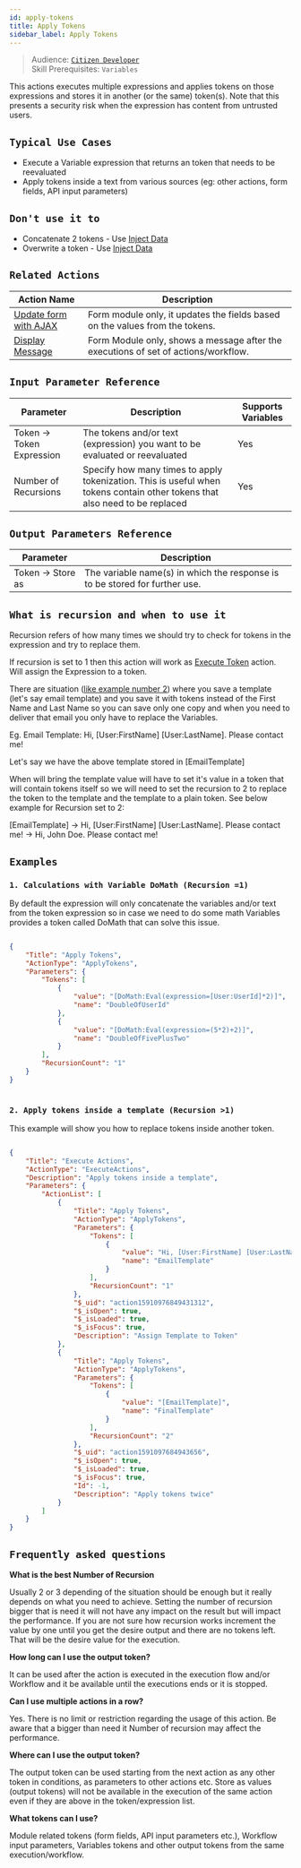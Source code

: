 ```yaml
---
id: apply-tokens
title: Apply Tokens
sidebar_label: Apply Tokens
---
```


> Audience: [`Citizen Developer`](/docs/audience#citizen-developers)<br/>
> Skill Prerequisites: `Variables`

This actions executes multiple expressions and applies tokens on those expressions and stores it in another (or the same) token(s). Note that this presents a security risk when the expression has content from untrusted users. 

## `Typical Use Cases`

- Execute a Variable expression that returns an token that needs to be reevaluated
- Apply tokens inside a text from various sources (eg: other actions, form fields, API input parameters)

## `Don't use it to`

- Concatenate 2 tokens - Use [Inject Data](/docs/Actions/inject-data.md)
- Overwrite a token - Use [Inject Data](/docs/Actions/inject-data.md)

## `Related Actions`

| Action Name                                                     | Description                                                                        |
| --------------------------------------------------------------- | ---------------------------------------------------------------------------------- |
| [Update form with AJAX](/docs/Actions/update-form-with-ajax.md) | Form module only, it updates the fields based on the values from the tokens.       |
| [Display Message](/docs/Actions/display-message.md)             | Form Module only, shows a message after the executions of set of actions/workflow. |


## `Input Parameter Reference`

| Parameter                 | Description                                                                                                                 | Supports Variables |
| ------------------------- | --------------------------------------------------------------------------------------------------------------------------- | ------------------ |
| Token -> Token Expression | The tokens and/or text (expression) you want to be evaluated or reevaluated                                                 | Yes                |
| Number of Recursions      | Specify how many times to apply tokenization. This is useful when tokens contain other tokens that also need to be replaced | Yes                |

## `Output Parameters Reference`

| Parameter         | Description                                                                 |
| ----------------- | --------------------------------------------------------------------------- |
| Token -> Store as | The variable name(s) in which the response is to be stored for further use. |

## `What is recursion and when to use it`

Recursion refers of how many times we should try to check for tokens in the expression and try to replace them. 

If recursion is set to 1 then this action will work as [Execute Token](/docs/Actions/execute-token.md) action. Will assign the Expression to a token.

There are situation ([like example number 2](#2-apply-tokens-inside-a-template-recursion-1)) where you save a template (let's say email template) and you save it with tokens instead of the First Name and Last Name so you can save only one copy and when you need to deliver that email you only have to replace the Variables. 

Eg. Email Template: Hi, [User:FirstName] [User:LastName]. Please contact me!

Let's say we have the above template stored in \[EmailTemplate\]

When will bring the template value will have to set it's value in a token that will contain tokens itself so we will need to set the recursion to 2 to replace the token to the template and the template to a plain token. See below example for Recursion set to 2:

\[EmailTemplate\] -> Hi, \[User:FirstName\] \[User:LastName\]. Please contact me! -> Hi, John Doe. Please contact me!



## `Examples`

### `1. Calculations with Variable DoMath (Recursion =1)`

By default the expression will only concatenate the variables and/or text from the token expression so in case we need to do some math Variables provides a token called DoMath that can solve this issue.


```json

{
    "Title": "Apply Tokens",
    "ActionType": "ApplyTokens",
    "Parameters": {
        "Tokens": [
            {
                "value": "[DoMath:Eval(expression=[User:UserId]*2)]",
                "name": "DoubleOfUserId"
            },
            {
                "value": "[DoMath:Eval(expression=(5*2)+2)]",
                "name": "DoubleOfFivePlusTwo"
            }
        ],
        "RecursionCount": "1"
    }
}
​
```

### `2. Apply tokens inside a template (Recursion >1)`

This example will show you how to replace tokens inside another token.

```json

{
    "Title": "Execute Actions",
    "ActionType": "ExecuteActions",
    "Description": "Apply tokens inside a template",
    "Parameters": {
        "ActionList": [
            {
                "Title": "Apply Tokens",
                "ActionType": "ApplyTokens",
                "Parameters": {
                    "Tokens": [
                        {
                            "value": "Hi, [User:FirstName] [User:LastName]. Please contact me!",
                            "name": "EmailTemplate"
                        }
                    ],
                    "RecursionCount": "1"
                },
                "$_uid": "action15910976849431312",
                "$_isOpen": true,
                "$_isLoaded": true,
                "$_isFocus": true,
                "Description": "Assign Template to Token"
            },
            {
                "Title": "Apply Tokens",
                "ActionType": "ApplyTokens",
                "Parameters": {
                    "Tokens": [
                        {
                            "value": "[EmailTemplate]",
                            "name": "FinalTemplate"
                        }
                    ],
                    "RecursionCount": "2"
                },
                "$_uid": "action1591097684943656",
                "$_isOpen": true,
                "$_isLoaded": true,
                "$_isFocus": true,
                "Id": -1,
                "Description": "Apply tokens twice"
            }
        ]
    }
}

```

## `Frequently asked questions`

**What is the best Number of Recursion**

Usually 2 or 3 depending of the situation should be enough but it really depends on what you need to achieve. Setting the number of recursion bigger that is need it will not have any impact on the result but will impact the performance. If you are not sure how recursion works increment the value by one until you get the desire output and there are no tokens left. That will be the desire value for the execution.

**How long can I use the output token?**

It can be used after the action is executed in the execution flow and/or Workflow and it be available until the executions ends or it is stopped. 

**Can I use multiple actions in a row?**

Yes. There is no limit or restriction regarding the usage of this action. Be aware that a bigger than need it Number of recursion may affect the performance.

**Where can I use the output token?**

The output token can be used starting from the next action as any other token in conditions, as parameters to other actions etc. Store as values (output tokens) will not be available in the execution of the same action even if they are above in the token/expression list.

**What tokens can I use?**

Module related tokens (form fields, API input parameters etc.), Workflow input parameters, Variables tokens and other output tokens from the same execution/workflow.